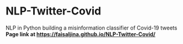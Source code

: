 # NLP-Twitter-Covid
NLP in Python building a misinformation classifier of Covid-19 tweets  
**Page link at https://faisaljina.github.io/NLP-Twitter-Covid/**
